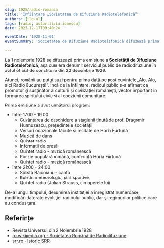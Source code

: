 ```yaml
---
slug: 1928/radio-romania
title: 'Înființare „Societatea de Difuziune Radiotelefonică”'
authors: [ilg-ul]
tags: [radio, autor:liviu.ionescu]
date: 2023-12-17T09:40:24

eventDate: '1928-11-01'
eventSummary: 'Societatea de Difuziune Radiotelefonică difuzează prima emisiune publică'

---
```


La 1 noiembrie 1928 se difuzează prima emisiune a **Societăţii de Difuziune Radiotelefonică**, aşa cum era denumit serviciul public de radiodifuziune în actul oficial de constituire din 22 decembrie 1926.

<!-- truncate -->

Atunci, românii au putut auzi pentru prima dată pe post cuvintele „Alo, Alo, aici Radio Bucureşti!”. Încă de la înfiinţare, radioul public s-a afirmat ca promotor şi susţinător al culturii şi civilizaţiei româneşti, vector important în formarea spiritului civic şi al coeziunii comunitare.

Prima emisiune a avut următorul program:

- între 17.00 - 19.00
    - Cuvântarea de deschidere a stagiunii ținută de prof. Dragomir Hurmuzescu, președintele societății
    - Versuri ocazionate făcute și recitate de Horia Furtună
    - Muzică de dans
    - Quintet radio
    - Informații de presă
    - Quintet radio - muzică românească
    - Poezie populară română, conferință Horia Furtună
    - Quintet radio - muzică românească
- între 21:00 - 24:00
    - Solistă Băicoianu - canto
    - Buletin meteorologic, știri sportive
    - Quintet radio (Johan Strauss, din operele lui)

De-a lungul timpului, denumirea instituţiei a înregistrat numeroase modificări datorate evoluţiei radioului public, dar şi regimurilor politice care au condus ţara.

## Referințe

- Revista Universul din 2 Noiembrie 1928
- [ro.wikipedia.org - Societatea Română de Radiodifuziune](https://ro.wikipedia.org/wiki/Societatea_Română_de_Radiodifuziune)
- [srr.ro - Istoric SRR](https://www.srr.ro/institutie/istoric/istoric-societatea-romana-de-radiodifuziune-id9.html)
